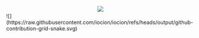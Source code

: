 <div id="header" align="center">
  <img src="https://media.giphy.com/media/du3J3cXyzhj75IOgvA/giphy.gif" width="120"/>
</div>
<!--START_SECTION:waka-->
<!--END_SECTION:waka-->
![](https://raw.githubusercontent.com/iocion/iocion/refs/heads/output/github-contribution-grid-snake.svg)

